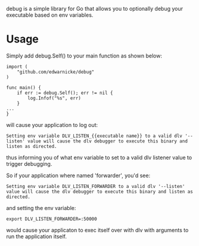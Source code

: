 debug is a simple library for Go that allows you to optionally debug your executable based on env variables.

# Usage

Simply add debug.Self() to your main function as shown below:

```
import (
    "github.com/edwarnicke/debug"
)

func main() {
    if err := debug.Self(); err != nil {
        log.Infof("%s", err)
    }
...
}
```

will cause your application to log out:

```
Setting env variable DLV_LISTEN_{{executable name}} to a valid dlv '--listen' value will cause the dlv debugger to execute this binary and listen as directed.
```

thus informing you of what env variable to set to a valid dlv listener value to trigger debugging.

So if your application where named 'forwarder', you'd see:

```
Setting env variable DLV_LISTEN_FORWARDER to a valid dlv '--listen' value will cause the dlv debugger to execute this binary and listen as directed.
```

and setting the env variable:

```
export DLV_LISTEN_FORWARDER=:50000
```

would cause your applicaton to exec itself over with dlv with arguments to run the application itself.
